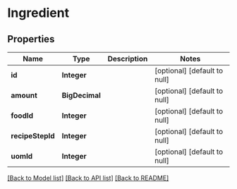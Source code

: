 # Ingredient
## Properties

| Name | Type | Description | Notes |
|------------ | ------------- | ------------- | -------------|
| **id** | **Integer** |  | [optional] [default to null] |
| **amount** | **BigDecimal** |  | [optional] [default to null] |
| **foodId** | **Integer** |  | [optional] [default to null] |
| **recipeStepId** | **Integer** |  | [optional] [default to null] |
| **uomId** | **Integer** |  | [optional] [default to null] |

[[Back to Model list]](../README.md#documentation-for-models) [[Back to API list]](../README.md#documentation-for-api-endpoints) [[Back to README]](../README.md)

